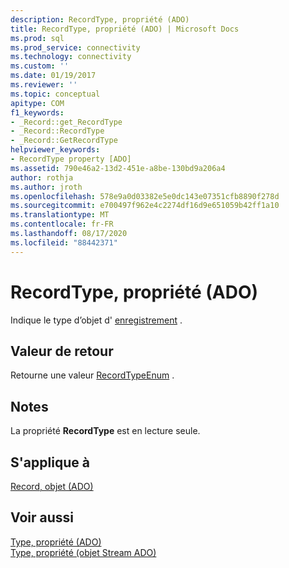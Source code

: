 ```yaml
---
description: RecordType, propriété (ADO)
title: RecordType, propriété (ADO) | Microsoft Docs
ms.prod: sql
ms.prod_service: connectivity
ms.technology: connectivity
ms.custom: ''
ms.date: 01/19/2017
ms.reviewer: ''
ms.topic: conceptual
apitype: COM
f1_keywords:
- _Record::get_RecordType
- _Record::RecordType
- _Record::GetRecordType
helpviewer_keywords:
- RecordType property [ADO]
ms.assetid: 790e46a2-13d2-451e-a8be-130bd9a206a4
author: rothja
ms.author: jroth
ms.openlocfilehash: 578e9a0d03382e5e0dc143e07351cfb8890f278d
ms.sourcegitcommit: e700497f962e4c2274df16d9e651059b42ff1a10
ms.translationtype: MT
ms.contentlocale: fr-FR
ms.lasthandoff: 08/17/2020
ms.locfileid: "88442371"
---
```

# <a name="recordtype-property-ado"></a>RecordType, propriété (ADO)
Indique le type d’objet d' [enregistrement](../../../ado/reference/ado-api/record-object-ado.md) .  
  
## <a name="return-value"></a>Valeur de retour  
 Retourne une valeur [RecordTypeEnum](../../../ado/reference/ado-api/recordtypeenum.md) .  
  
## <a name="remarks"></a>Notes  
 La propriété **RecordType** est en lecture seule.  
  
## <a name="applies-to"></a>S'applique à  
 [Record, objet (ADO)](../../../ado/reference/ado-api/record-object-ado.md)  
  
## <a name="see-also"></a>Voir aussi  
 [Type, propriété (ADO)](../../../ado/reference/ado-api/type-property-ado.md)   
 [Type, propriété (objet Stream ADO)](../../../ado/reference/ado-api/type-property-ado-stream.md)
